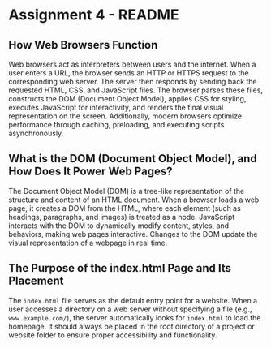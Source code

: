 # Assignment 4 - README

## How Web Browsers Function
Web browsers act as interpreters between users and the internet. When a user enters a URL, the browser sends an HTTP or HTTPS request to the corresponding web server. The server then responds by sending back the requested HTML, CSS, and JavaScript files. The browser parses these files, constructs the DOM (Document Object Model), applies CSS for styling, executes JavaScript for interactivity, and renders the final visual representation on the screen. Additionally, modern browsers optimize performance through caching, preloading, and executing scripts asynchronously.

## What is the DOM (Document Object Model), and How Does It Power Web Pages?
The Document Object Model (DOM) is a tree-like representation of the structure and content of an HTML document. When a browser loads a web page, it creates a DOM from the HTML, where each element (such as headings, paragraphs, and images) is treated as a node. JavaScript interacts with the DOM to dynamically modify content, styles, and behaviors, making web pages interactive. Changes to the DOM update the visual representation of a webpage in real time.

## The Purpose of the index.html Page and Its Placement
The `index.html` file serves as the default entry point for a website. When a user accesses a directory on a web server without specifying a file (e.g., `www.example.com/`), the server automatically looks for `index.html` to load the homepage. It should always be placed in the root directory of a project or website folder to ensure proper accessibility and functionality.

